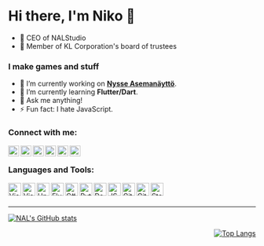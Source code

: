 # Hi there, I'm Niko 👋
- 👔 CEO of NALStudio
- 👥 Member of KL Corporation's board of trustees

### I make games and stuff
- 🔭 I’m currently working on <b>[Nysse Asemanäyttö](https://github.com/NALStudio/Nysse-Asemanaytto-V2)</b>.
- 🌱 I’m currently learning <b>Flutter/Dart</b>.
- 💬 Ask me anything!
- ⚡ Fun fact: I hate JavaScript.

### Connect with me:

[<img align="left" title="NALStudio | YouTube" width="22px" src="https://cdn.jsdelivr.net/npm/simple-icons@v11/icons/youtube.svg" />](https://www.youtube.com/channel/UCNksI7dqXOdOisfD0Ps3oKg)
[<img align="left" title="NALStudio | Steam" width="22px" src="https://cdn.jsdelivr.net/npm/simple-icons@v11/icons/steam.svg" />](https://steamcommunity.com/id/NALStudio)
<img align="left" title="NALStudio | Xbox" width="22px" src="https://cdn.jsdelivr.net/npm/simple-icons@v11/icons/xbox.svg" />
[<img align="left" title="NALStudio | Discord" width="22px" src="https://cdn.jsdelivr.net/npm/simple-icons@v11/icons/discord.svg" />](https://discord.com/users/340460001564819456)
[<img align="left" title="NALStudio | Instagram" width="22px" src="https://cdn.jsdelivr.net/npm/simple-icons@v11/icons/instagram.svg" />](https://instagram.com/niko.a.leinonen)
[<img align="left" title="NALStudio | Twitter" width="22px" src="https://cdn.jsdelivr.net/npm/simple-icons@v11/icons/twitter.svg" />](https://twitter.com/NAL_Studio)

<br />

### Languages and Tools:

[<img align="left" title="Visual Studio 2022" height="26px" src="https://visualstudio.microsoft.com/wp-content/uploads/2021/10/Product-Icon.svg" />](https://visualstudio.com)
[<img align="left" title="Visual Studio Code" height="26px" src="https://upload.wikimedia.org/wikipedia/commons/9/9a/Visual_Studio_Code_1.35_icon.svg" />](https://code.visualstudio.com)
[<img align="left" title="Unity" height="26px" src="https://cdn4.iconfinder.com/data/icons/logos-brands-5/24/unity-512.png" />](https://unity.com)
[<img align="left" title="Flutter" height="26px" src="https://storage.googleapis.com/cms-storage-bucket/4fd5520fe28ebf839174.svg" />](https://flutter.dev/)
[<img align="left" title="C#" height="26px" src="https://upload.wikimedia.org/wikipedia/commons/d/d2/C_Sharp_Logo_2023.svg" />](https://dotnet.microsoft.com/en-us/languages/csharp)
[<img align="left" title="Python" height="26px" src="https://upload.wikimedia.org/wikipedia/commons/c/c3/Python-logo-notext.svg" />](https://www.python.org)
[<img align="left" title="Dart" height="26px" src="https://upload.wikimedia.org/wikipedia/commons/a/a2/Dart_programming_language_logo_icon.svg" />](https://dart.dev/)
[<img align="left" title="JSON" height="26px" src="https://upload.wikimedia.org/wikipedia/commons/c/c9/JSON_vector_logo.svg" />](https://www.json.org)
[<img align="left" title="Git" height="26px" src="https://upload.wikimedia.org/wikipedia/commons/c/c5/Git_Icon.svg" />](https://git-scm.com)
[<img align="left" title="GitHub" height="26px" src="https://upload.wikimedia.org/wikipedia/commons/a/ae/Github-desktop-logo-symbol.svg" />](https://github.com)
[<img align="left" title="Stack Overflow" height="26px" src="https://upload.wikimedia.org/wikipedia/commons/e/ef/Stack_Overflow_icon.svg" />](https://stackoverflow.com)

<br />
<br />

---

[![NAL's GitHub stats](https://github-readme-stats.vercel.app/api?username=nalstudio&count_private=true) <p align="right"> ![Top Langs](https://github-readme-stats.vercel.app/api/top-langs/?username=nalstudio&layout=compact)][github]

[github]: https://github.com/NALStudio
